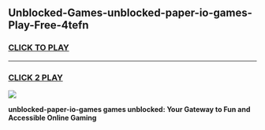 
## Unblocked-Games-unblocked-paper-io-games-Play-Free-4tefn
<h3>
<a href="https://premium76.site?title=unblocked-paper-io-games&ref=23A">CLICK TO PLAY</a></h3>
<hr>

<h3>
<a href="https://premium76.site?title=unblocked-paper-io-games&ref=23A">CLICK 2 PLAY</a>
  
</h3>

<a href="https://premium76.site?title=unblocked-paper-io-games&ref=23A"><img src="https://clearcache.store/games.png"></a>


**unblocked-paper-io-games games unblocked: Your Gateway to Fun and Accessible Online Gaming**
